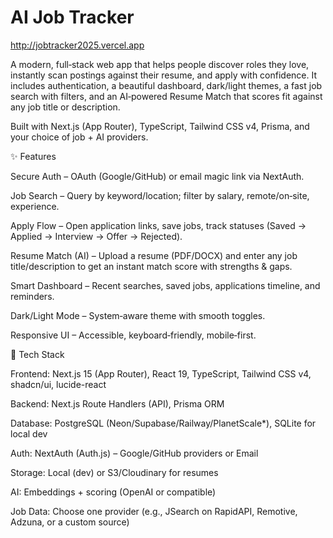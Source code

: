 # AI Job Tracker
http://jobtracker2025.vercel.app

A modern, full‑stack web app that helps people discover roles they love, instantly scan postings against their resume, and apply with confidence. It includes authentication, a beautiful dashboard, dark/light themes, a fast job search with filters, and an AI‑powered Resume Match that scores fit against any job title or description.

Built with Next.js (App Router), TypeScript, Tailwind CSS v4, Prisma, and your choice of job + AI providers.

✨ Features

Secure Auth – OAuth (Google/GitHub) or email magic link via NextAuth.

Job Search – Query by keyword/location; filter by salary, remote/on‑site, experience.

Apply Flow – Open application links, save jobs, track statuses (Saved → Applied → Interview → Offer → Rejected).

Resume Match (AI) – Upload a resume (PDF/DOCX) and enter any job title/description to get an instant match score with strengths & gaps.

Smart Dashboard – Recent searches, saved jobs, applications timeline, and reminders.

Dark/Light Mode – System‑aware theme with smooth toggles.

Responsive UI – Accessible, keyboard‑friendly, mobile‑first.

🧱 Tech Stack

Frontend: Next.js 15 (App Router), React 19, TypeScript, Tailwind CSS v4, shadcn/ui, lucide-react

Backend: Next.js Route Handlers (API), Prisma ORM

Database: PostgreSQL (Neon/Supabase/Railway/PlanetScale\*), SQLite for local dev

Auth: NextAuth (Auth.js) – Google/GitHub providers or Email

Storage: Local (dev) or S3/Cloudinary for resumes

AI: Embeddings + scoring (OpenAI or compatible)

Job Data: Choose one provider (e.g., JSearch on RapidAPI, Remotive, Adzuna, or a custom source)
